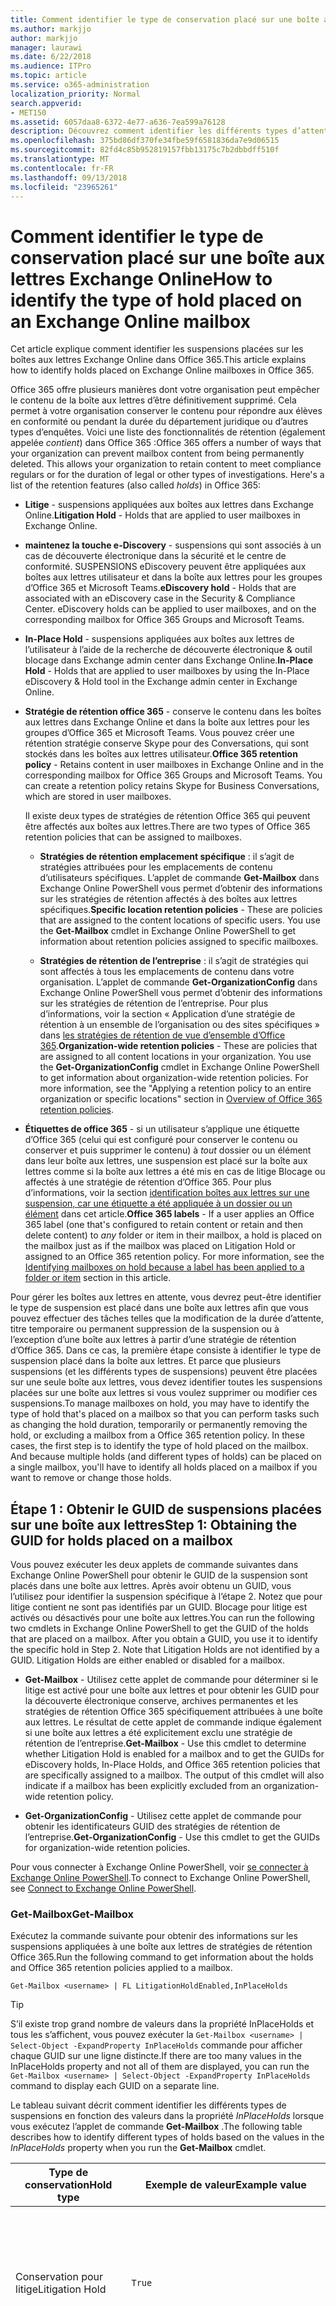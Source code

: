 ```yaml
---
title: Comment identifier le type de conservation placé sur une boîte aux lettres Exchange Online
ms.author: markjjo
author: markjjo
manager: laurawi
ms.date: 6/22/2018
ms.audience: ITPro
ms.topic: article
ms.service: o365-administration
localization_priority: Normal
search.appverid:
- MET150
ms.assetid: 6057daa8-6372-4e77-a636-7ea599a76128
description: Découvrez comment identifier les différents types d’attente qui peuvent être placées sur une boîte aux lettres Office 365. Ces types de suspensions incluent litige, suspensions eDiscovery et des stratégies de rétention Office 365. Vous pouvez également déterminer si un utilisateur a été exclu d’une stratégie de rétention de l’entreprise
ms.openlocfilehash: 375bd86df370fe34fbe59f6581836da7e9d06515
ms.sourcegitcommit: 82fd4c85b952819157fbb13175c7b2dbbdff510f
ms.translationtype: MT
ms.contentlocale: fr-FR
ms.lasthandoff: 09/13/2018
ms.locfileid: "23965261"
---
```

# <a name="how-to-identify-the-type-of-hold-placed-on-an-exchange-online-mailbox"></a><span data-ttu-id="747ed-105">Comment identifier le type de conservation placé sur une boîte aux lettres Exchange Online</span><span class="sxs-lookup"><span data-stu-id="747ed-105">How to identify the type of hold placed on an Exchange Online mailbox</span></span>

<span data-ttu-id="747ed-106">Cet article explique comment identifier les suspensions placées sur les boîtes aux lettres Exchange Online dans Office 365.</span><span class="sxs-lookup"><span data-stu-id="747ed-106">This article explains how to identify holds placed on Exchange Online mailboxes in Office 365.</span></span>

<span data-ttu-id="747ed-p102">Office 365 offre plusieurs manières dont votre organisation peut empêcher le contenu de la boîte aux lettres d’être définitivement supprimé. Cela permet à votre organisation conserver le contenu pour répondre aux élèves en conformité ou pendant la durée du département juridique ou d’autres types d’enquêtes. Voici une liste des fonctionnalités de rétention (également appelée *contient*) dans Office 365 :</span><span class="sxs-lookup"><span data-stu-id="747ed-p102">Office 365 offers a number of ways that your organization can prevent mailbox content from being permanently deleted. This allows your organization to retain content to meet compliance regulars or for the duration of legal or other types of investigations. Here's a list of the retention features (also called *holds*) in Office 365:</span></span>

- <span data-ttu-id="747ed-110">**Litige** - suspensions appliquées aux boîtes aux lettres dans Exchange Online.</span><span class="sxs-lookup"><span data-stu-id="747ed-110">**Litigation Hold** - Holds that are applied to user mailboxes in Exchange Online.</span></span>

- <span data-ttu-id="747ed-p103">**maintenez la touche e-Discovery** - suspensions qui sont associés à un cas de découverte électronique dans la sécurité et le centre de conformité. SUSPENSIONS eDiscovery peuvent être appliquées aux boîtes aux lettres utilisateur et dans la boîte aux lettres pour les groupes d’Office 365 et Microsoft Teams.</span><span class="sxs-lookup"><span data-stu-id="747ed-p103">**eDiscovery hold** - Holds that are associated with an eDiscovery case in the Security & Compliance Center. eDiscovery holds can be applied to user mailboxes, and on the corresponding mailbox for Office 365 Groups and Microsoft Teams.</span></span>

- <span data-ttu-id="747ed-113">**In-Place Hold** - suspensions appliquées aux boîtes aux lettres de l’utilisateur à l’aide de la recherche de découverte électronique & outil blocage dans Exchange admin center dans Exchange Online.</span><span class="sxs-lookup"><span data-stu-id="747ed-113">**In-Place Hold** - Holds that are applied to user mailboxes by using the In-Place eDiscovery & Hold tool in the Exchange admin center in Exchange Online.</span></span>

- <span data-ttu-id="747ed-p104">**Stratégie de rétention office 365** - conserve le contenu dans les boîtes aux lettres dans Exchange Online et dans la boîte aux lettres pour les groupes d’Office 365 et Microsoft Teams. Vous pouvez créer une rétention stratégie conserve Skype pour des Conversations, qui sont stockés dans les boîtes aux lettres utilisateur.</span><span class="sxs-lookup"><span data-stu-id="747ed-p104">**Office 365 retention policy** - Retains content in user mailboxes in Exchange Online and in the corresponding mailbox for Office 365 Groups and Microsoft Teams. You can create a retention policy retains Skype for Business Conversations, which are stored in user mailboxes.</span></span>

  <span data-ttu-id="747ed-116">Il existe deux types de stratégies de rétention Office 365 qui peuvent être affectés aux boîtes aux lettres.</span><span class="sxs-lookup"><span data-stu-id="747ed-116">There are two types of Office 365 retention policies that can be assigned to mailboxes.</span></span>

    - <span data-ttu-id="747ed-p105">**Stratégies de rétention emplacement spécifique** : il s’agit de stratégies attribuées pour les emplacements de contenu d’utilisateurs spécifiques. L’applet de commande **Get-Mailbox** dans Exchange Online PowerShell vous permet d’obtenir des informations sur les stratégies de rétention affectés à des boîtes aux lettres spécifiques.</span><span class="sxs-lookup"><span data-stu-id="747ed-p105">**Specific location retention policies** - These are policies that are assigned to the content locations of specific users. You use the **Get-Mailbox** cmdlet in Exchange Online PowerShell to get information about retention policies assigned to specific mailboxes.</span></span>

    - <span data-ttu-id="747ed-p106">**Stratégies de rétention de l’entreprise** : il s’agit de stratégies qui sont affectés à tous les emplacements de contenu dans votre organisation. L’applet de commande **Get-OrganizationConfig** dans Exchange Online PowerShell vous permet d’obtenir des informations sur les stratégies de rétention de l’entreprise. Pour plus d’informations, voir la section « Application d’une stratégie de rétention à un ensemble de l’organisation ou des sites spécifiques » dans [les stratégies de rétention de vue d’ensemble d’Office 365](retention-policies.md#applying-a-retention-policy-to-an-entire-organization-or-specific-locations).</span><span class="sxs-lookup"><span data-stu-id="747ed-p106">**Organization-wide retention policies** - These are policies that are assigned to all content locations in your organization. You use the **Get-OrganizationConfig** cmdlet in Exchange Online PowerShell to get information about organization-wide retention policies. For more information, see the "Applying a retention policy to an entire organization or specific locations" section in [Overview of Office 365 retention policies](retention-policies.md#applying-a-retention-policy-to-an-entire-organization-or-specific-locations).</span></span>

- <span data-ttu-id="747ed-p107">**Étiquettes de office 365** - si un utilisateur s’applique une étiquette d’Office 365 (celui qui est configuré pour conserver le contenu ou conserver et puis supprimer le contenu) à *tout* dossier ou un élément dans leur boîte aux lettres, une suspension est placé sur la boîte aux lettres comme si la boîte aux lettres a été mis en cas de litige Blocage ou affectés à une stratégie de rétention d’Office 365. Pour plus d’informations, voir la section [identification boîtes aux lettres sur une suspension, car une étiquette a été appliquée à un dossier ou un élément](#identifying-mailboxes-on-hold-because-a-label-has-been-applied-to-a-folder-or-item) dans cet article.</span><span class="sxs-lookup"><span data-stu-id="747ed-p107">**Office 365 labels** - If a user applies an Office 365 label (one that's configured to retain content or retain and then delete content) to *any* folder or item in their mailbox, a hold is placed on the mailbox just as if the mailbox was placed on Litigation Hold or assigned to an Office 365 retention policy. For more information, see the [Identifying mailboxes on hold because a label has been applied to a folder or item](#identifying-mailboxes-on-hold-because-a-label-has-been-applied-to-a-folder-or-item) section in this article.</span></span>

<span data-ttu-id="747ed-p108">Pour gérer les boîtes aux lettres en attente, vous devrez peut-être identifier le type de suspension est placé dans une boîte aux lettres afin que vous pouvez effectuer des tâches telles que la modification de la durée d’attente, titre temporaire ou permanent suppression de la suspension ou à l’exception d’une boîte aux lettres à partir d’une stratégie de rétention d’Office 365. Dans ce cas, la première étape consiste à identifier le type de suspension placé dans la boîte aux lettres. Et parce que plusieurs suspensions (et les différents types de suspensions) peuvent être placées sur une seule boîte aux lettres, vous devez identifier toutes les suspensions placées sur une boîte aux lettres si vous voulez supprimer ou modifier ces suspensions.</span><span class="sxs-lookup"><span data-stu-id="747ed-p108">To manage mailboxes on hold, you may have to identify the type of hold that's placed on a mailbox so that you can perform tasks such as changing the hold duration, temporarily or permanently removing the hold, or excluding a mailbox from a Office 365 retention policy. In these cases, the first step is to identify the type of hold placed on the mailbox. And because multiple holds (and different types of holds) can be placed on a single mailbox, you'll have to identify all holds placed on a mailbox if you want to remove or change those holds.</span></span>

## <a name="step-1-obtaining-the-guid-for-holds-placed-on-a-mailbox"></a><span data-ttu-id="747ed-127">Étape 1 : Obtenir le GUID de suspensions placées sur une boîte aux lettres</span><span class="sxs-lookup"><span data-stu-id="747ed-127">Step 1: Obtaining the GUID for holds placed on a mailbox</span></span>

<span data-ttu-id="747ed-p109">Vous pouvez exécuter les deux applets de commande suivantes dans Exchange Online PowerShell pour obtenir le GUID de la suspension sont placés dans une boîte aux lettres. Après avoir obtenu un GUID, vous l’utilisez pour identifier la suspension spécifique à l’étape 2. Notez que pour litige contient ne sont pas identifiés par un GUID. Blocage pour litige est activés ou désactivés pour une boîte aux lettres.</span><span class="sxs-lookup"><span data-stu-id="747ed-p109">You can run the following two cmdlets in Exchange Online PowerShell to get the GUID of the holds that are placed on a mailbox. After you obtain a GUID, you use it to identify the specific hold in Step 2. Note that Litigation Holds are not identified by a GUID. Litigation Holds are either enabled or disabled for a mailbox.</span></span>

- <span data-ttu-id="747ed-p110">**Get-Mailbox** - Utilisez cette applet de commande pour déterminer si le litige est activé pour une boîte aux lettres et pour obtenir les GUID pour la découverte électronique conserve, archives permanentes et les stratégies de rétention Office 365 spécifiquement attribuées à une boîte aux lettres. Le résultat de cette applet de commande indique également si une boîte aux lettres a été explicitement exclu une stratégie de rétention de l’entreprise.</span><span class="sxs-lookup"><span data-stu-id="747ed-p110">**Get-Mailbox** - Use this cmdlet to determine whether Litigation Hold is enabled for a mailbox and to get the GUIDs for eDiscovery holds, In-Place Holds, and Office 365 retention policies that are specifically assigned to a mailbox. The output of this cmdlet will also indicate if a mailbox has been explicitly excluded from an organization-wide retention policy.</span></span>

- <span data-ttu-id="747ed-134">**Get-OrganizationConfig** - Utilisez cette applet de commande pour obtenir les identificateurs GUID des stratégies de rétention de l’entreprise.</span><span class="sxs-lookup"><span data-stu-id="747ed-134">**Get-OrganizationConfig** - Use this cmdlet to get the GUIDs for organization-wide retention policies.</span></span>

<span data-ttu-id="747ed-135">Pour vous connecter à Exchange Online PowerShell, voir [se connecter à Exchange Online PowerShell](https://docs.microsoft.com/powershell/exchange/exchange-online/connect-to-exchange-online-powershell/connect-to-exchange-online-powershell?view=exchange-ps).</span><span class="sxs-lookup"><span data-stu-id="747ed-135">To connect to Exchange Online PowerShell, see [Connect to Exchange Online PowerShell](https://docs.microsoft.com/powershell/exchange/exchange-online/connect-to-exchange-online-powershell/connect-to-exchange-online-powershell?view=exchange-ps).</span></span>

### <a name="get-mailbox"></a><span data-ttu-id="747ed-136">Get-Mailbox</span><span class="sxs-lookup"><span data-stu-id="747ed-136">Get-Mailbox</span></span>

<span data-ttu-id="747ed-137">Exécutez la commande suivante pour obtenir des informations sur les suspensions appliquées à une boîte aux lettres de stratégies de rétention Office 365.</span><span class="sxs-lookup"><span data-stu-id="747ed-137">Run the following command to get information about the holds and Office 365 retention policies applied to a mailbox.</span></span>

```
Get-Mailbox <username> | FL LitigationHoldEnabled,InPlaceHolds
```

> [!TIP]
> <span data-ttu-id="747ed-138">S’il existe trop grand nombre de valeurs dans la propriété InPlaceHolds et tous les s’affichent, vous pouvez exécuter la `Get-Mailbox <username> | Select-Object -ExpandProperty InPlaceHolds` commande pour afficher chaque GUID sur une ligne distincte.</span><span class="sxs-lookup"><span data-stu-id="747ed-138">If there are too many values in the InPlaceHolds property and not all of them are displayed, you can run the `Get-Mailbox <username> | Select-Object -ExpandProperty InPlaceHolds` command to display each GUID on a separate line.</span></span>

<span data-ttu-id="747ed-139">Le tableau suivant décrit comment identifier les différents types de suspensions en fonction des valeurs dans la propriété *InPlaceHolds* lorsque vous exécutez l’applet de commande **Get-Mailbox** .</span><span class="sxs-lookup"><span data-stu-id="747ed-139">The following table describes how to identify different types of holds based on the values in the *InPlaceHolds* property when you run the **Get-Mailbox** cmdlet.</span></span>


|<span data-ttu-id="747ed-140">Type de conservation</span><span class="sxs-lookup"><span data-stu-id="747ed-140">Hold type</span></span>  |<span data-ttu-id="747ed-141">Exemple de valeur</span><span class="sxs-lookup"><span data-stu-id="747ed-141">Example value</span></span>  |<span data-ttu-id="747ed-142">Comment identifier la suspension</span><span class="sxs-lookup"><span data-stu-id="747ed-142">How to identify the hold</span></span>  |
|---------|---------|---------|
|<span data-ttu-id="747ed-143">Conservation pour litige</span><span class="sxs-lookup"><span data-stu-id="747ed-143">Litigation Hold</span></span>     |    `True`     |     <span data-ttu-id="747ed-144">Blocage pour litige est activé pour une boîte aux lettres si la propriété *LitigationHoldEnabled* est définie sur `True`.</span><span class="sxs-lookup"><span data-stu-id="747ed-144">Litigation Hold is enabled for a mailbox if the *LitigationHoldEnabled* property is set to `True`.</span></span>    |
|<span data-ttu-id="747ed-145">blocage eDiscovery</span><span class="sxs-lookup"><span data-stu-id="747ed-145">eDiscovery hold</span></span>     |  `UniH7d895d48-7e23-4a8d-8346-533c3beac15d`       |   <span data-ttu-id="747ed-p111">La *propriété InPlaceHolds* contient le GUID de n’importe quel suspension associé à un cas de découverte électronique dans la sécurité et le centre de conformité. Vous pouvez indiquer il s’agit d’un blocage eDiscovery, car le GUID commence par la `UniH` préfixe (ce qui indique une attente unifiée).</span><span class="sxs-lookup"><span data-stu-id="747ed-p111">The *InPlaceHolds property* contains the GUID of any hold associated with an eDiscovery case in the Security & Compliance Center. You can tell this is an eDiscovery hold because the GUID starts with the `UniH` prefix (which denotes a Unified Hold).</span></span>      |
|<span data-ttu-id="747ed-148">Blocage local</span><span class="sxs-lookup"><span data-stu-id="747ed-148">In-Place Hold</span></span>     |     `c0ba3ce811b6432a8751430937152491` <br/> <span data-ttu-id="747ed-149">ou</span><span class="sxs-lookup"><span data-stu-id="747ed-149">or</span></span> <br/> `cld9c0a984ca74b457fbe4504bf7d3e00de`  |     <span data-ttu-id="747ed-p112">La propriété *InPlaceHolds* contient le GUID de la conservation inaltérable qui est placé sur la boîte aux lettres. Vous pouvez indiquer il s’agit d’une conservation inaltérable, car le GUID ne soit commence par un préfixe ou il commence par la `cld` préfixe.</span><span class="sxs-lookup"><span data-stu-id="747ed-p112">The *InPlaceHolds* property contains the GUID of the In-Place Hold that's placed on the mailbox. You can tell this is an In-Place Hold because the GUID either doesn't start with a prefix or it starts with the `cld` prefix.</span></span>     |
|<span data-ttu-id="747ed-152">Office 365 stratégie de rétention spécifiquement la boîte aux lettres</span><span class="sxs-lookup"><span data-stu-id="747ed-152">Office 365 retention policy specifically applied to the mailbox</span></span>     |    `mbxcdbbb86ce60342489bff371876e7f224:1` <br/> <span data-ttu-id="747ed-153">ou</span><span class="sxs-lookup"><span data-stu-id="747ed-153">or</span></span> <br/> `skp127d7cf1076947929bf136b7a2a8c36f:3`     |     <span data-ttu-id="747ed-p113">La propriété InPlaceHolds contient le GUID de la stratégie de rétention n’importe quel emplacement spécifique qui est appliqué à la boîte aux lettres. Vous pouvez identifier les stratégies de rétention, car le GUID commence par la `mbx` ou `skp` préfixe. Le `skp` préfixe indique que la stratégie de rétention est appliquée aux Skype pour des conversations dans la boîte aux lettres de l’utilisateur.</span><span class="sxs-lookup"><span data-stu-id="747ed-p113">The InPlaceHolds property contains GUIDs of any specific location retention policy that's applied to the mailbox. You can identify retention policies because the GUID starts with the `mbx` or the `skp` prefix. The `skp` prefix indicates that the retention policy is applied to Skype for Business conversations in the user's mailbox.</span></span>    |
|<span data-ttu-id="747ed-157">Exclus d’une stratégie de rétention à l’échelle de l’organisation Office 365</span><span class="sxs-lookup"><span data-stu-id="747ed-157">Excluded from an organization-wide Office 365 retention policy</span></span>     |   `-mbxe9b52bf7ab3b46a286308ecb29624696`      |     <span data-ttu-id="747ed-158">Si une boîte aux lettres est exclu d’une stratégie de rétention à l’échelle de l’organisation Office 365, le GUID de la stratégie de rétention est exclu de la boîte aux lettres est affiché dans la propriété InPlaceHolds et identifié par le `-mbx` préfixe.</span><span class="sxs-lookup"><span data-stu-id="747ed-158">If a mailbox is excluded from an organization-wide Office 365 retention policy, the GUID for the retention policy the mailbox is excluded from is displayed in the InPlaceHolds property and is identified by the `-mbx` prefix.</span></span>    |

### <a name="get-organizationconfig"></a><span data-ttu-id="747ed-159">Get-OrganizationConfig</span><span class="sxs-lookup"><span data-stu-id="747ed-159">Get-OrganizationConfig</span></span>
<span data-ttu-id="747ed-p114">Si la propriété *InPlaceHolds* est vide lorsque vous exécutez l’applet de commande **Get-Mailbox** , toujours il peut y avoir au moins une échelle de l’organisation Office 365 de rétention appliquée à la boîte aux lettres. Exécutez la commande suivante dans Exchange Online PowerShell pour obtenir une liste de GUID pour les stratégies de rétention d’Office 365 à l’échelle de l’organisation.</span><span class="sxs-lookup"><span data-stu-id="747ed-p114">If the *InPlaceHolds* property is empty when you run the **Get-Mailbox** cmdlet, there still may be one or more organization-wide Office 365 retention policies applied to the mailbox. Run the following command in Exchange Online PowerShell to get a list of GUIDs for organization-wide Office 365 retention policies.</span></span>

```
Get-OrganizationConfig | FL InPlaceHolds
```

> [!TIP]
> <span data-ttu-id="747ed-162">S’il existe trop grand nombre de valeurs dans la propriété InPlaceHolds et tous les s’affichent, vous pouvez exécuter la `Get-OrganizationConfig | Select-Object -ExpandProperty InPlaceHolds` commande pour afficher chaque GUID sur une ligne distincte.</span><span class="sxs-lookup"><span data-stu-id="747ed-162">If there are too many values in the InPlaceHolds property and not all of them are displayed, you can run the `Get-OrganizationConfig | Select-Object -ExpandProperty InPlaceHolds` command to display each GUID on a separate line.</span></span>

<span data-ttu-id="747ed-163">Le tableau suivant décrit les différents types de suspensions d’échelle de l’organisation et comment identifier chaque type basé sur les GUID contenus dans la propriété *InPlaceHolds* lorsque vous exécutez l’applet de commande **Get-OrganizationConfig** .</span><span class="sxs-lookup"><span data-stu-id="747ed-163">The following table describes the different types of organization-wide holds and how to identify each type based on the GUIDs contained in *InPlaceHolds* property when you run the **Get-OrganizationConfig** cmdlet.</span></span>


|<span data-ttu-id="747ed-164">Type de conservation</span><span class="sxs-lookup"><span data-stu-id="747ed-164">Hold type</span></span>  |<span data-ttu-id="747ed-165">Exemple de valeur</span><span class="sxs-lookup"><span data-stu-id="747ed-165">Example value</span></span>  |<span data-ttu-id="747ed-166">Description</span><span class="sxs-lookup"><span data-stu-id="747ed-166">Description</span></span>  |
|---------|---------|---------|
|<span data-ttu-id="747ed-167">Stratégies de rétention 365 Office appliqué aux boîtes aux lettres Exchange, les dossiers publics Exchange et les équipes salles de conversation</span><span class="sxs-lookup"><span data-stu-id="747ed-167">Office 365 retention policies applied to Exchange mailboxes, Exchange public folders, and Teams chats</span></span>    |      `mbx7cfb30345d454ac0a989ab3041051209:2`   |   <span data-ttu-id="747ed-p115">Stratégies de rétention de l’entreprise appliquent aux boîtes aux lettres Exchange, des dossiers publics Exchange, et 1xN conversations dans Microsoft Teams sont identifiées par le GUID qui commencent par la `mbx` préfixe. Notez que les conversations 1xN sont stockées dans la boîte aux lettres de participants à la conversation individuelles.</span><span class="sxs-lookup"><span data-stu-id="747ed-p115">Organization-wide retention policies applied to Exchange mailboxes, Exchange public folders, and 1xN chats in Microsoft Teams are identified by GUIDs that start with the `mbx` prefix. Note that 1xN chats are stored in the mailbox of the individual chat participants.</span></span>      |
|<span data-ttu-id="747ed-170">Office 365 stratégie de rétention des messages canal Office 365 groupes et les équipes</span><span class="sxs-lookup"><span data-stu-id="747ed-170">Office 365 retention policy applied to Office 365 Groups and Teams channel messages</span></span>     |   `grp1a0a132ee8944501a4bb6a452ec31171:3`      |    <span data-ttu-id="747ed-p116">Échelle de l’organisation de rétention appliquée aux groupes de Office 365 et les messages de canal dans Microsoft Teams est identifiées par le GUID qui commencent par la `grp` préfixe. Notez que les messages de canal sont stockés dans la boîte aux lettres de groupe qui est associé à un Team Microsoft.</span><span class="sxs-lookup"><span data-stu-id="747ed-p116">Organization-wide retention policies applied to Office 365 groups and channel messages in Microsoft Teams are identified by GUIDs that start with the `grp` prefix. Note that channel messages are stored in the group mailbox that is associated with a Microsoft Team.</span></span>     |

<span data-ttu-id="747ed-173">Pour plus d’informations de rétention appliquée à Microsoft Teams, consultez la section « Emplacement des équipes » [vue d’ensemble des stratégies de rétention](retention-policies.md#applying-a-retention-policy-to-an-entire-organization-or-specific-locations).</span><span class="sxs-lookup"><span data-stu-id="747ed-173">For more information retention policies applied to Microsoft Teams, see the "Teams location" section [Overview of retention policies](retention-policies.md#applying-a-retention-policy-to-an-entire-organization-or-specific-locations).</span></span>

### <a name="understanding-the-format-of-the-inplaceholds-value-for-retention-policies"></a><span data-ttu-id="747ed-174">Présentation du format de la valeur de InPlaceHolds de stratégies de rétention</span><span class="sxs-lookup"><span data-stu-id="747ed-174">Understanding the format of the InPlaceHolds value for retention policies</span></span>

<span data-ttu-id="747ed-p117">Outre le préfixe (mbx, skp ou groupe) qui identifie un élément dans la propriété InPlaceHolds comme une stratégie de rétention Office 365, la valeur contient également un suffixe qui identifie le type d’action de rétention est configuré pour la stratégie. Par exemple, le suffixe de l’action est mise en surbrillance en gras dans les exemples suivants :</span><span class="sxs-lookup"><span data-stu-id="747ed-p117">In addition to the prefix (mbx, skp, or grp) that identifies an item in the InPlaceHolds property as an Office 365 retention policy, the value also contains a suffix that identifies the type of retention action that's configured for the policy. For example, the action suffix is highlighted in bold type in the following examples:</span></span>

   <span data-ttu-id="747ed-177">`skp127d7cf1076947929bf136b7a2a8c36f`**: 1**</span><span class="sxs-lookup"><span data-stu-id="747ed-177">`skp127d7cf1076947929bf136b7a2a8c36f`**:1**</span></span>

   <span data-ttu-id="747ed-178">`mbx7cfb30345d454ac0a989ab3041051209`**: 2**</span><span class="sxs-lookup"><span data-stu-id="747ed-178">`mbx7cfb30345d454ac0a989ab3041051209`**:2**</span></span>

   <span data-ttu-id="747ed-179">`grp1a0a132ee8944501a4bb6a452ec31171`**: 3**</span><span class="sxs-lookup"><span data-stu-id="747ed-179">`grp1a0a132ee8944501a4bb6a452ec31171`**:3**</span></span>

<span data-ttu-id="747ed-180">Le tableau suivant définit les trois actions de rétention possibles :</span><span class="sxs-lookup"><span data-stu-id="747ed-180">The following table defines the three possible retention actions:</span></span>

|<span data-ttu-id="747ed-181">Valeur</span><span class="sxs-lookup"><span data-stu-id="747ed-181">Value</span></span>  |<span data-ttu-id="747ed-182">Description</span><span class="sxs-lookup"><span data-stu-id="747ed-182">Description</span></span>  |
|---------|---------|
|<span data-ttu-id="747ed-183">**1**</span><span class="sxs-lookup"><span data-stu-id="747ed-183">**1**</span></span>     | <span data-ttu-id="747ed-184">Indique la stratégie de rétention est configurée pour supprimer des éléments ; la stratégie ne conserve des éléments.</span><span class="sxs-lookup"><span data-stu-id="747ed-184">Indicates the retention policy is configured to delete items; the policy doesn't retain items.</span></span>        |
|<span data-ttu-id="747ed-185">**2**</span><span class="sxs-lookup"><span data-stu-id="747ed-185">**2**</span></span>    |    <span data-ttu-id="747ed-186">Indique la stratégie de rétention est configurée pour contenir les éléments ; la stratégie ne supprime pas les éléments après l’expiration de la période de rétention.</span><span class="sxs-lookup"><span data-stu-id="747ed-186">Indicates the retention policy is configured to hold items; the policy doesn't delete items after the retention period expires.</span></span>     |
|<span data-ttu-id="747ed-187">**3**</span><span class="sxs-lookup"><span data-stu-id="747ed-187">**3**</span></span>     |   <span data-ttu-id="747ed-188">Indique la stratégie de rétention est configurée pour contenir les éléments et les supprimer après expiration de la période de rétention.</span><span class="sxs-lookup"><span data-stu-id="747ed-188">Indicates the retention policy is configured to hold items and then delete them after the retention period expires.</span></span>      |

<span data-ttu-id="747ed-189">Pour plus d’informations sur les actions de rétention, voir la section « Soutènement de contenu pour une période spécifique » dans la [vue d’ensemble des stratégies de rétention](retention-policies.md#retaining-content-for-a-specific-period-of-time).</span><span class="sxs-lookup"><span data-stu-id="747ed-189">For more information about retention actions, see the "Retaining content for a specific period of time" section in [Overview of retention policies](retention-policies.md#retaining-content-for-a-specific-period-of-time).</span></span>
   
## <a name="step-2-using-the-guid-to-identify-the-hold"></a><span data-ttu-id="747ed-190">Étape 2 : Utiliser le GUID pour identifier la suspension</span><span class="sxs-lookup"><span data-stu-id="747ed-190">Step 2: Using the GUID to identify the hold</span></span>

<span data-ttu-id="747ed-p118">Après avoir obtenu le GUID d’une suspension est appliquée à une boîte aux lettres, l’étape suivante consiste à utiliser ce GUID pour identifier la suspension. Les sections suivantes montrent comment identifier le nom de la mise en attente (et autres informations) à l’aide de la suspension GUID.</span><span class="sxs-lookup"><span data-stu-id="747ed-p118">After you obtain the GUID for a hold that is applied to a mailbox, the next step is to use that GUID to identify the hold. The following sections show how to identify the name of the hold (and other information) by using the hold GUID.</span></span>

### <a name="ediscovery-holds"></a><span data-ttu-id="747ed-193">SUSPENSIONS eDiscovery</span><span class="sxs-lookup"><span data-stu-id="747ed-193">eDiscovery holds</span></span>

<span data-ttu-id="747ed-p119">Exécutez les commandes suivantes dans PowerShell du centre de conformité et de sécurité pour identifier un blocage eDiscovery qui est appliqué à la boîte aux lettres. Utiliser le GUID (notamment le préfixe UniH) pour la découverte électronique en attente que vous avez identifié à l’étape 1. La première commande crée une variable qui contient des informations sur la suspension ; Cette variable est utilisée dans les autres commandes. La deuxième commande affiche le nom du cas eDiscovery qu'est associée à la suspension. La troisième commande affiche le nom de la suspension et une liste des boîtes aux lettres à que la suspension s’applique.</span><span class="sxs-lookup"><span data-stu-id="747ed-p119">Run the following commands in Security & Compliance Center PowerShell to identify an eDiscovery hold that's applied to the mailbox. Use the GUID (not including the UniH prefix) for the eDiscovery hold that you identified in Step 1. The first command creates a variable that contains information about the hold; this variable is used in the other commands. The second command displays the name of the eDiscovery case the hold is associated with. The third command displays the name of the hold and a list of the mailboxes the hold applies to.</span></span>

```
$CaseHold = Get-CaseHoldPolicy <hold GUID without prefix>
```

```
Get-ComplianceCase $CaseHold.CaseId | FL Name
```

```
$CaseHold | FL Name,ExchangeLocation
```

<span data-ttu-id="747ed-199">Pour vous connecter à PowerShell du centre de conformité et de sécurité, voir [se connecter à Office 365 sécurité & PowerShell du centre de conformité](https://docs.microsoft.com/powershell/exchange/office-365-scc/connect-to-scc-powershell/connect-to-scc-powershell?view=exchange-ps).</span><span class="sxs-lookup"><span data-stu-id="747ed-199">To connect to Security & Compliance Center PowerShell, see  [Connect to Office 365 Security & Compliance Center PowerShell](https://docs.microsoft.com/powershell/exchange/office-365-scc/connect-to-scc-powershell/connect-to-scc-powershell?view=exchange-ps).</span></span>

### <a name="in-place-holds"></a><span data-ttu-id="747ed-200">Archives permanentes</span><span class="sxs-lookup"><span data-stu-id="747ed-200">In-Place Holds</span></span>

<span data-ttu-id="747ed-p120">Exécutez la commande suivante dans Exchange Online PowerShell pour identifier la In-Place Hold qui est appliqué à la boîte aux lettres. Utilisez le GUID pour la conservation inaltérable que vous avez identifié à l’étape 1. La commande affiche le nom de la suspension et une liste des boîtes aux lettres à que la suspension s’applique.</span><span class="sxs-lookup"><span data-stu-id="747ed-p120">Run the following command in Exchange Online PowerShell to identify the In-Place Hold that's applied to the mailbox. Use the GUID for the In-Place Hold that you identified in Step 1. The command displays the name of the hold and a list of the mailboxes the hold applies to.</span></span>

```
Get-MailboxSearch -InPlaceHoldIdentity <hold GUID> | FL Name,SourceMailboxes
```
<span data-ttu-id="747ed-204">Notez que si le GUID pour la conservation inaltérable commence par la `cld` prefix, veillez à inclure le préfixe lors de l’exécution de la commande précédente.</span><span class="sxs-lookup"><span data-stu-id="747ed-204">Note that if the GUID for the In-Place Hold starts with the `cld` prefix, be sure to include the prefix when running the previous command.</span></span>

### <a name="office-365-retention-policies"></a><span data-ttu-id="747ed-205">Stratégies de rétention Office 365</span><span class="sxs-lookup"><span data-stu-id="747ed-205">Office 365 retention policies</span></span>

<span data-ttu-id="747ed-p121">Exécutez la commande suivante dans PowerShell du centre de conformité et de sécurité pour l’identité de la stratégie de rétention d’Office 365 (emplacement spécifique ou à l’échelle de l’organisation) qui est appliquée à la boîte aux lettres. Utilisez le GUID (notamment le préfixe mbx, skp ou groupe ou le suffixe d’action) que vous avez identifié à l’étape 1.</span><span class="sxs-lookup"><span data-stu-id="747ed-p121">Run the following command in Security & Compliance Center PowerShell to identity the Office 365 retention policy (organization-wide or specific location) that's applied to the mailbox. Use the GUID (not including the mbx, skp, or grp prefix or the action suffix) that you identified in Step 1.</span></span>

```
Get-RetentionCompliancePolicy <hold GUID without prefix or suffix> -DistributionDetail  | FL Name,*Location
```

## <a name="identifying-mailboxes-on-hold-because-a-label-has-been-applied-to-a-folder-or-item"></a><span data-ttu-id="747ed-208">Identifier les boîtes aux lettres sur stocker, car une étiquette a été appliquée à un dossier ou un élément</span><span class="sxs-lookup"><span data-stu-id="747ed-208">Identifying mailboxes on hold because a label has been applied to a folder or item</span></span>

<span data-ttu-id="747ed-p122">Chaque fois qu’un utilisateur s’applique une étiquette qui est configurée pour conserver le contenu ou conserver et puis supprimer le contenu à un dossier ou un élément dans leur boîte aux lettres, la propriété de la boîte aux lettres *ComplianceTagHoldApplied* est définie sur **True**. Dans ce cas, la boîte aux lettres est considéré comme être mise en attente, comme s’il a été mis en attente pour litige ou affecté à une stratégie de rétention d’Office 365. Lorsque la propriété *ComplianceTagHoldApplied* est définie sur **True**, les éléments suivants peuvent se produire :</span><span class="sxs-lookup"><span data-stu-id="747ed-p122">Whenever a user applies a label that's configured to retain content or retain and then delete content to any folder or item in their mailbox, the *ComplianceTagHoldApplied* mailbox property is set to **True**. When this happens, the mailbox is considered to be on hold, just as if it was placed on Litigation Hold or assigned to an Office 365 retention policy. When the *ComplianceTagHoldApplied* property is set to **True**, the following things may occur:</span></span>

- <span data-ttu-id="747ed-212">Si la boîte aux lettres ou le compte d’utilisateur de l’utilisateur Office 365 est supprimé, la boîte aux lettres devient une [boîte aux lettres inactive](inactive-mailboxes-in-office-365.md).</span><span class="sxs-lookup"><span data-stu-id="747ed-212">If the mailbox or the user's Office 365 user account is deleted, the mailbox becomes an [inactive mailbox](inactive-mailboxes-in-office-365.md).</span></span>
- <span data-ttu-id="747ed-213">Vous ne pourrez pas désactiver la boîte aux lettres (la boîte aux lettres principale ou la boîte aux lettres archive, s’il est activé).</span><span class="sxs-lookup"><span data-stu-id="747ed-213">You won't be able to disable the mailbox (either the primary mailbox or the archive mailbox, if it's enabled).</span></span>
- <span data-ttu-id="747ed-p123">Éléments dans la boîte aux lettres peuvent être conservés plus longtemps que prévu. Il s’agit, car la boîte aux lettres est en attente et par conséquent aucun élément n’est définitivement supprimés (définitivement).</span><span class="sxs-lookup"><span data-stu-id="747ed-p123">Items in the mailbox may be retained longer than expected. This is because the mailbox is on hold and therefore no items will be permanently deleted (purged).</span></span>

<span data-ttu-id="747ed-216">Pour afficher la valeur de la propriété *ComplianceTagHoldApplied* , exécutez la commande suivante dans Exchange Online PowerShell :</span><span class="sxs-lookup"><span data-stu-id="747ed-216">To view the value of the *ComplianceTagHoldApplied* property, run the following command in Exchange Online PowerShell:</span></span>

```
Get-Mailbox <username> |FL ComplianceTagHoldApplied
```

<span data-ttu-id="747ed-217">Pour plus d’informations sur les étiquettes, voir [vue d’ensemble d’Office 365 étiquettes](labels.md).</span><span class="sxs-lookup"><span data-stu-id="747ed-217">For more information about labels, see [Overview of Office 365 labels](labels.md).</span></span>

## <a name="managing-mailboxes-on-delay-hold"></a><span data-ttu-id="747ed-218">La gestion des boîtes aux lettres sur le délai de blocage</span><span class="sxs-lookup"><span data-stu-id="747ed-218">Managing mailboxes on delay hold</span></span>

<span data-ttu-id="747ed-p124">Une fois que n’importe quel type de suspension est supprimé d’une boîte aux lettres, la valeur de la propriété de la boîte aux lettres *DelayHoldApplied* est définie sur **True**. Est appelé un *délai de blocage* et signifie que la suppression effective de la suspension est différée pendant 30 jours empêcher les données d’être définitivement supprimés (définitivement) de la boîte aux lettres. Cela permet d’administrateurs permet de rechercher ou de récupérer des éléments de boîte aux lettres qui seront purgés une fois la suspension est réellement supprimée. Lorsque le délai est suspendu sur la boîte aux lettres, la boîte aux lettres est considérée en attente pour une durée illimitée, en tant que si la boîte aux lettres a été litige. Après 30 jours, la suspension de délai d’attente expire et Office 365 tente automatiquement de supprimer la suspension de délai d’attente (en définissant la propriété *DelayHoldApplied* sur **False**) afin que le blocage soit réellement supprimé. Après la propriété *DelayHoldApplied* sur **False**, les éléments qui sont marquées pour suppression seront purgés la prochaine fois que la boîte aux lettres est traitée par l’Assistant dossier géré.</span><span class="sxs-lookup"><span data-stu-id="747ed-p124">After any type of hold is removed from a mailbox, the value of the *DelayHoldApplied* mailbox property is set to **True**. This is called a *delay hold* and means that the actual removal of the hold is delayed for 30 days to prevent data from being permanently deleted (purged) from the mailbox. This gives admins an opportunity to search for or recover mailbox items that will be purged after the hold is actually removed. When a delay hold is placed on the mailbox, the mailbox is still considered to be on hold for an unlimited duration, as if the mailbox was on Litigation Hold. After 30 days, the delay hold expires, and Office 365 will automatically attempt to remove the delay hold (by setting the *DelayHoldApplied* property to **False**) so that the hold will be actually removed. After the *DelayHoldApplied* property to **False**, items that are marked for removal will be purged the next time the mailbox is processed by the Managed Folder Assistant.</span></span>

<span data-ttu-id="747ed-225">Pour afficher la valeur de la propriété *DelayHoldApplied* pour une boîte aux lettres, exécutez la commande suivante dans Exchange Online PowerShell.</span><span class="sxs-lookup"><span data-stu-id="747ed-225">To view the value for the *DelayHoldApplied* property for a mailbox, run the following command in Exchange Online PowerShell.</span></span>

```
Get-Mailbox <username> | FL DelayHoldApplied
```

<span data-ttu-id="747ed-226">Pour supprimer la suspension de délai d’attente avant son expiration, vous pouvez exécuter la commande suivante dans Exchange Online PowerShell :</span><span class="sxs-lookup"><span data-stu-id="747ed-226">To remove the delay hold before it expires, you can run the following command in Exchange Online PowerShell:</span></span> 
 
```
Set-Mailbox <username> -RemoveDelayHoldApplied
```
<span data-ttu-id="747ed-227">Notez que vous devez être affecté au rôle suspens pour raisons juridiques dans Exchange Online à utiliser le paramètre *RemoveDelayHoldApplied*</span><span class="sxs-lookup"><span data-stu-id="747ed-227">Note that you must be assigned the Legal Hold role in Exchange Online to use the *RemoveDelayHoldApplied* parameter</span></span> 

<span data-ttu-id="747ed-228">Pour supprimer la suspension de délai d’attente sur une boîte aux lettres inactive, exécutez la commande suivante dans Exchange Online PowerShell :</span><span class="sxs-lookup"><span data-stu-id="747ed-228">To remove the delay hold on an inactive mailbox, run the following command in Exchange Online PowerShell:</span></span>

```
Set-Mailbox <DN or Exchange GUID> -InactiveMailbox -RemoveDelayHoldApplied
```

> [!TIP]
> <span data-ttu-id="747ed-p125">La meilleure façon de spécifier une boîte aux lettres inactive dans la commande précédente consiste à utiliser sa valeur de nom unique ou le GUID de Exchange. À l’aide d’une de ces valeurs permet d’éviter que par inadvertance spécifiant la boîte aux lettres incorrect.</span><span class="sxs-lookup"><span data-stu-id="747ed-p125">The best way to specify an inactive mailbox in the previous command is to use its Distinguished Name or Exchange GUID value. Using one of these values helps prevent accidentally specifying the wrong mailbox.</span></span> 

## <a name="next-steps"></a><span data-ttu-id="747ed-231">Étapes suivantes</span><span class="sxs-lookup"><span data-stu-id="747ed-231">Next steps</span></span>

<span data-ttu-id="747ed-p126">Après avoir identifié les suspensions appliquées à une boîte aux lettres, vous pouvez effectuer des tâches telles que la modification de la durée de la suspension, temporairement ou supprimer définitivement la suspension, ou dans le cas des stratégies de rétention Office 365, à l’exception d’une boîte aux lettres inactive à partir de la stratégie. Pour plus d’informations sur l’exécution de tâches relatives aux suspensions, voir l’une des rubriques suivantes :</span><span class="sxs-lookup"><span data-stu-id="747ed-p126">After you identify the holds that are applied to a mailbox, you can perform tasks such as changing the duration of the hold, temporarily or permanently removing the hold, or in the case of Office 365 retention policies, excluding an inactive mailbox from the policy. For more information about performing tasks related to holds, see the one of the following topics:</span></span>

- <span data-ttu-id="747ed-p127">Exécutez le [Set-RetentionCompliancePolicy - AddExchangeLocationException \<boîte aux lettres utilisateur >](https://docs.microsoft.com/powershell/module/exchange/policy-and-compliance-retention/Set-RetentionCompliancePolicy?view=exchange-ps) commande PowerShell de centre de conformité et de sécurité à exclure d’une boîte aux lettres à partir d’une stratégie de rétention d’Office 365 à l’échelle de l’organisation. Notez que cette commande peut uniquement être utilisée pour les stratégies de rétention où est égale à la valeur de la propriété *ExchangeLocation* `All`.</span><span class="sxs-lookup"><span data-stu-id="747ed-p127">Run the [Set-RetentionCompliancePolicy -AddExchangeLocationException \<user mailbox>](https://docs.microsoft.com/powershell/module/exchange/policy-and-compliance-retention/Set-RetentionCompliancePolicy?view=exchange-ps) command in Security & Compliance Center PowerShell to exclude a mailbox from an organization-wide Office 365 retention policy. Note that this command can only be used for retention policies where the value for the *ExchangeLocation* property equals `All`.</span></span>

- <span data-ttu-id="747ed-236">Exécutez le [Set-Mailbox - ExcludeFromOrgHolds \<conserver GUID sans le préfixe ou le suffixe >](https://docs.microsoft.com/powershell/module/exchange/mailboxes/set-mailbox?view=exchange-ps) command dans Exchange Online PowerShell pour exclure une boîte aux lettres inactive d’une stratégie de rétention d’Office 365 à l’échelle de l’organisation.</span><span class="sxs-lookup"><span data-stu-id="747ed-236">Run the [Set-Mailbox -ExcludeFromOrgHolds \<hold GUID without prefix or suffix>](https://docs.microsoft.com/powershell/module/exchange/mailboxes/set-mailbox?view=exchange-ps) command in Exchange Online PowerShell to exclude an inactive mailbox from an organization-wide Office 365 retention policy.</span></span>

- [<span data-ttu-id="747ed-237">Modifier la durée d’attente pour une boîte aux lettres inactive dans Office 365</span><span class="sxs-lookup"><span data-stu-id="747ed-237">Change the hold duration for an inactive mailbox in Office 365</span></span>](change-the-hold-duration-for-an-inactive-mailbox.md)

- [<span data-ttu-id="747ed-238">Supprimer une boîte aux lettres inactive dans Office 365</span><span class="sxs-lookup"><span data-stu-id="747ed-238">Delete an inactive mailbox in Office 365</span></span>](delete-an-inactive-mailbox.md)

- [<span data-ttu-id="747ed-239">Supprimer des éléments en attente dans le dossier Éléments récupérables des boîtes aux lettres basées sur le cloud</span><span class="sxs-lookup"><span data-stu-id="747ed-239">Delete items in the Recoverable Items folder of cloud-based mailboxes on hold</span></span>](delete-items-in-the-recoverable-items-folder-of-mailboxes-on-hold.md)
